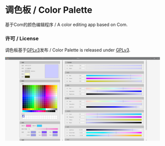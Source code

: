 # 调色板 / Color Palette
基于Com的颜色编辑程序 / A color editing app based on Com.

### 许可 / License
调色板基于[GPLv3](WinFormApp/LicenseInfo/GPLv3.txt)发布 / Color Palette is released under [GPLv3](WinFormApp/LicenseInfo/GPLv3.txt).

![ScreenShot](ScreenShot.png)
